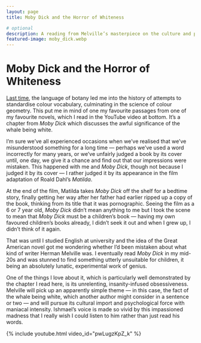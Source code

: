 ```yaml
---
layout: page
title: Moby Dick and the Horror of Whiteness

# optional
description: A reading from Melville’s masterpiece on the culture and psychology of the colour white
featured-image: moby_dick.webp
---
```

# Moby Dick and the Horror of Whiteness

[Last time](/2025/06/30/fifty-shades-of-blue-grey.html), the language of botany led me into the history of attempts to standardise colour vocabulary, culminating in the science of colour geometry. This put me in mind of one my favourite passages from one of my favourite novels, which I read in the YouTube video at bottom. It’s a chapter from _Moby Dick_ which discusses the awful significance of the whale being white.

I’m sure we’ve all experienced occasions when we’ve realised that we’ve misunderstood something for a long time — perhaps we’ve used a word incorrectly for many years, or we’ve unfairly judged a book by its cover until, one day, we give it a chance and find out that our impressions were mistaken. This happened with me and _Moby Dick_, though not because I judged it by its cover — I rather judged it by its appearance in the film adaptation of Roald Dahl’s _Matilda_.

At the end of the film, Matilda takes _Moby Dick_ off the shelf for a bedtime story, finally getting her way after her father had earlier ripped up a copy of the book, thinking from its title that it was pornographic. Seeing the film as a 6 or 7 year old, _Moby Dick_ didn’t mean anything to me but I took the scene to mean that _Moby Dick_ must be a children’s book — having my own favoured children’s books already, I didn’t seek it out and when I grew up, I didn’t think of it again.

That was until I studied English at university and the idea of the Great American novel got me wondering whether I’d been mistaken about what kind of writer Herman Melville was. I eventually read _Moby Dick_ in my mid-20s and was stunned to find something utterly unsuitable for children, it being an absolutely lunatic, experimental work of genius.

One of the things I love about it, which is particularly well demonstrated by the chapter I read here, is its unrelenting, insanity-infused obsessiveness. Melville will pick up an apparently simple theme — in this case, the fact of the whale being white, which another author might consider in a sentence or two — and will pursue its cultural import and psychological force with maniacal intensity. Ishmael’s voice is made so vivid by this impassioned madness that I really wish I could listen to him rather than just read his words.

{% include youtube.html video_id="pwLugzKpZ_k" %}